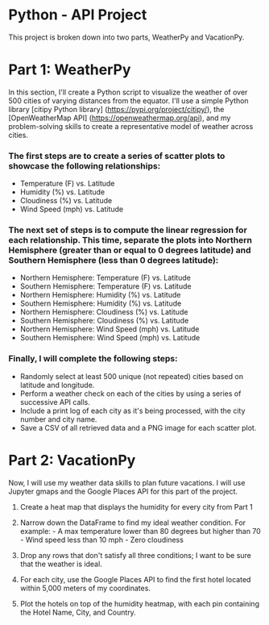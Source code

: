 # Python - API Project
This project is broken down into two parts, WeatherPy and VacationPy.

# Part 1: WeatherPy
In this section, I'll create a Python script to visualize the weather of over 500 cities of varying distances from the equator. I'll use a simple Python library [citipy Python library] (https://pypi.org/project/citipy/), the [OpenWeatherMap API] (https://openweathermap.org/api), and my problem-solving skills to create a representative model of weather across cities.

### The first steps are to create a series of scatter plots to showcase the following relationships:
- Temperature (F) vs. Latitude
- Humidity (%) vs. Latitude
- Cloudiness (%) vs. Latitude
- Wind Speed (mph) vs. Latitude

### The next set of steps is to compute the linear regression for each relationship. This time, separate the plots into Northern Hemisphere (greater than or equal to 0 degrees latitude) and Southern Hemisphere (less than 0 degrees latitude):

- Northern Hemisphere: Temperature (F) vs. Latitude
- Southern Hemisphere: Temperature (F) vs. Latitude
- Northern Hemisphere: Humidity (%) vs. Latitude
- Southern Hemisphere: Humidity (%) vs. Latitude
- Northern Hemisphere: Cloudiness (%) vs. Latitude
- Southern Hemisphere: Cloudiness (%) vs. Latitude
- Northern Hemisphere: Wind Speed (mph) vs. Latitude
- Southern Hemisphere: Wind Speed (mph) vs. Latitude

### Finally, I will complete the following steps:

- Randomly select at least 500 unique (not repeated) cities based on latitude and longitude.
- Perform a weather check on each of the cities by using a series of successive API calls.
- Include a print log of each city as it's being processed, with the city number and city name.
- Save a CSV of all retrieved data and a PNG image for each scatter plot.

# Part 2: VacationPy
Now, I will use my weather data skills to plan future vacations. I will use Jupyter gmaps and the Google Places API for this part of the project.

1. Create a heat map that displays the humidity for every city from Part 1

2. Narrow down the DataFrame to find my ideal weather condition. For example:
         - A max temperature lower than 80 degrees but higher than 70
         - Wind speed less than 10 mph
         - Zero cloudiness

3. Drop any rows that don't satisfy all three conditions; I want to be sure that the weather is ideal.

4. For each city, use the Google Places API to find the first hotel located within 5,000 meters of my coordinates.

5. Plot the hotels on top of the humidity heatmap, with each pin containing the Hotel Name, City, and Country.
